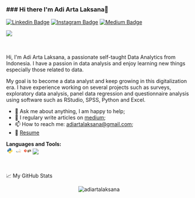 ### ### Hi there I'm Adi Arta Laksana👋
[![Linkedin Badge](https://img.shields.io/badge/-LinkedIn-0e76a8?style=flat-square&logo=Linkedin&logoColor=white)](https://www.linkedin.com/in/adiartalaksana)
[![Instagram Badge](https://img.shields.io/badge/-Instagram-e4405f?style=flat-square&logo=Instagram&logoColor=white)](https://instagram.com/adiartalaksana/)
[![Medium Badge](https://img.shields.io/badge/medium-%2312100E.svg?&style=for-square&logo=medium&logoColor=white)](https://medium.com/@adiartalaksana/)

![](https://visitor-badge.glitch.me/badge?page_id=adiartalaksana.adiartalaksana)

<br />

Hi, I'm Adi Arta Laksana, a passionate self-taught Data Analytics from Indonesia. I have a passion in data analysis and enjoy learning new things especially those related to data. 

My goal is to become a data analyst and keep growing in this digitalization era. I have experience working on several projects such as surveys, exploratory data analysis, panel data regression and questionnaire analysis using software such as RStudio, SPSS, Python and Excel.
  
- 💬 Ask me about anything, I am happy to help;
- 📝 I regulary write articles on [medium](https://medium.com/@adiartalaksaa/);
- 📫 How to reach me: adiartalaksana@gmail.com;
- 📝 [Resume](https://adiartalaksana.github.io/)

**Languages and Tools:**  
<code><img height="20" src="https://raw.githubusercontent.com/github/explore/80688e429a7d4ef2fca1e82350fe8e3517d3494d/topics/python/python.png"></code>
<code><img height="20" src="https://raw.githubusercontent.com/github/explore/80688e429a7d4ef2fca1e82350fe8e3517d3494d/topics/mysql/mysql.png"></code>
<code><img height="20" src="https://raw.githubusercontent.com/github/explore/80688e429a7d4ef2fca1e82350fe8e3517d3494d/topics/git/git.png"></code>
<code><img height="20" src="https://user-images.githubusercontent.com/83360490/116594306-34577200-a961-11eb-8c4b-5ec5f3194575.png"></code>

<br />

📈 My GitHub Stats

<p align="center"> <img src="https://github-readme-stats.vercel.app/api?username=adiartalaksana&show_icons=true&theme=gotham" alt="adiartalaksana" />
<!--
**adiartalaksana/adiartalaksana** is a ✨ _special_ ✨ repository because its `README.md` (this file) appears on your GitHub profile.

Here are some ideas to get you started:

- 🔭 I’m currently working on ...
- 🌱 I’m currently learning ...
- 👯 I’m looking to collaborate on ...
- 🤔 I’m looking for help with ...
- 💬 Ask me about ...
- 📫 How to reach me: ...
- 😄 Pronouns: ...
- ⚡ Fun fact: ...
-->
